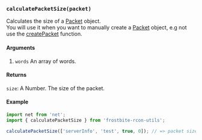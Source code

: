 ### `calculatePacketSize(packet)`

Calculates the size of a [Packet](Packet.md) object.  
You will use it when you want to manually create a [Packet](Packet.md) object, e.g not use the [createPacket](createPacket.md) function.

#### Arguments

1. `words` An array of words.


#### Returns

`size`: A Number. The size of the packet.

#### Example

```js
import net from 'net';
import { calculatePacketSize } from 'frostbite-rcon-utils';

calculatePacketSize(['serverInfo', 'test', true, 0]); // => packet size
```
